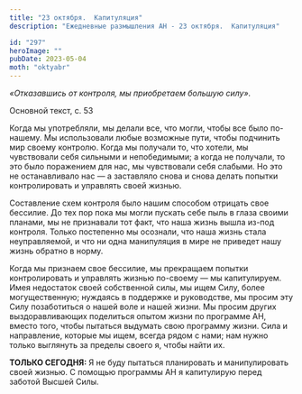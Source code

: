 ```yaml
---
title: "23 октября.  Капитуляция"
description: "Ежедневные размышления АН - 23 октября.  Капитуляция"

id: "297"
heroImage: ""
pubDate: 2023-05-04
moth: "oktyabr"
---
```


_«Отказавшись от контроля, мы приобретаем большую силу»._

Основной текст, с. 53

Когда мы употребляли, мы делали все, что могли, чтобы все было по-нашему. Мы
использовали любые возможные пути, чтобы подчинить мир своему контролю. Когда
мы получали то, что хотели, мы чувствовали себя сильными и непобедимыми; а
когда не получали, то это было поражением для нас, мы чувствовали себя
слабыми. Но это не останавливало нас — а заставляло снова и снова делать
попытки контролировать и управлять своей жизнью.

Составление схем контроля было нашим способом отрицать свое бессилие. До тех
пор пока мы могли пускать себе пыль в глаза своими планами, мы не признавали
тот факт, что наша жизнь вышла из-под контроля. Только постепенно мы осознали,
что наша жизнь стала неуправляемой, и что ни одна манипуляция в мире не
приведет нашу жизнь обратно в норму.

Когда мы признаем свое бессилие, мы прекращаем попытки контролировать и
управлять жизнью по-своему — мы капитулируем. Имея недостаток своей
собственной силы, мы ищем Силу, более могущественную; нуждаясь в поддержке и
руководстве, мы просим эту Силу позаботиться о нашей воле и нашей жизни. Мы
просим других выздоравливающих поделиться опытом жизни по программе АН, вместо
того, чтобы пытаться выдумать свою программу жизни. Сила и направление,
которые мы ищем, всегда рядом с нами; нам нужно только выглянуть за пределы
своего я, чтобы найти их.

**ТОЛЬКО СЕГОДНЯ:** Я не буду пытаться планировать и манипулировать своей
жизнью. С помощью программы АН я капитулирую перед заботой Высшей Силы.
